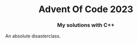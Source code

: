<div align="center">

# Advent Of Code 2023

### My solutions with C++
</div>
An absolute disasterclass.
